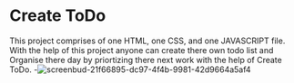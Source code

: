 # Create ToDo
This project comprises of one HTML, one CSS, and one JAVASCRIPT file.
With the help of this project anyone can create there own todo list and Organise there day by priortizing there next work with the help of Create ToDo.
-![screenbud-21f66895-dc97-4f4b-9981-42d9664a5af4](https://user-images.githubusercontent.com/72727831/153918996-8d1cf6fa-494e-4e05-b518-a7f71b515d1b.png)

